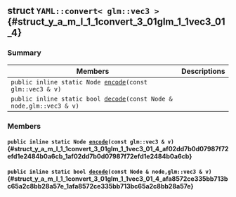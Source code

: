 ## struct `YAML::convert< glm::vec3 >` {#struct_y_a_m_l_1_1convert_3_01glm_1_1vec3_01_4}

### Summary

 Members                        | Descriptions                                
--------------------------------|---------------------------------------------
`public inline static Node `[`encode`](#struct_y_a_m_l_1_1convert_3_01glm_1_1vec3_01_4_af02dd7b0d07987f72efd1e2484b0a6cb_1af02dd7b0d07987f72efd1e2484b0a6cb)`(const glm::vec3 & v)` | 
`public inline static bool `[`decode`](#struct_y_a_m_l_1_1convert_3_01glm_1_1vec3_01_4_afa8572ce335bb713bc65a2c8bb28a57e_1afa8572ce335bb713bc65a2c8bb28a57e)`(const Node & node,glm::vec3 & v)` | 

### Members

#### `public inline static Node `[`encode`](#struct_y_a_m_l_1_1convert_3_01glm_1_1vec3_01_4_af02dd7b0d07987f72efd1e2484b0a6cb_1af02dd7b0d07987f72efd1e2484b0a6cb)`(const glm::vec3 & v)` {#struct_y_a_m_l_1_1convert_3_01glm_1_1vec3_01_4_af02dd7b0d07987f72efd1e2484b0a6cb_1af02dd7b0d07987f72efd1e2484b0a6cb}

#### `public inline static bool `[`decode`](#struct_y_a_m_l_1_1convert_3_01glm_1_1vec3_01_4_afa8572ce335bb713bc65a2c8bb28a57e_1afa8572ce335bb713bc65a2c8bb28a57e)`(const Node & node,glm::vec3 & v)` {#struct_y_a_m_l_1_1convert_3_01glm_1_1vec3_01_4_afa8572ce335bb713bc65a2c8bb28a57e_1afa8572ce335bb713bc65a2c8bb28a57e}

